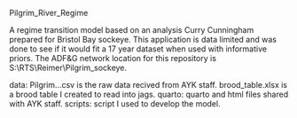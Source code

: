 Pilgrim_River_Regime

A regime transition model based on an analysis Curry Cunningham prepared for Bristol Bay sockeye. This application is data limited and was done to see if it would fit a 17 year dataset when used with informative priors. The ADF&G network location for this repository is S:\RTS\Reimer\Pilgrim_sockeye.

data: Pilgrim...csv is the raw data recived from AYK staff. brood_table.xlsx is a brood table I created to read into jags.
quarto: quarto and html files shared with AYK staff.
scripts: script I used to develop the model.
